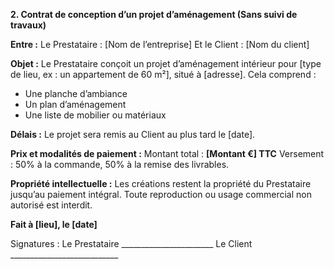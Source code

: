  **2. Contrat de conception d’un projet d’aménagement (Sans suivi de travaux)**

**Entre :**
Le Prestataire : \[Nom de l’entreprise]
Et le Client : \[Nom du client]

**Objet :**
Le Prestataire conçoit un projet d’aménagement intérieur pour \[type de lieu, ex : un appartement de 60 m²], situé à \[adresse]. Cela comprend :

* Une planche d’ambiance
* Un plan d’aménagement
* Une liste de mobilier ou matériaux

**Délais :**
Le projet sera remis au Client au plus tard le \[date].

**Prix et modalités de paiement :**
Montant total : **\[Montant €] TTC**
Versement : 50% à la commande, 50% à la remise des livrables.

**Propriété intellectuelle :**
Les créations restent la propriété du Prestataire jusqu’au paiement intégral. Toute reproduction ou usage commercial non autorisé est interdit.

**Fait à \[lieu], le \[date]**

Signatures :
Le Prestataire \_\_\_\_\_\_\_\_\_\_\_\_\_\_\_\_\_\_\_\_\_\_\_
Le Client \_\_\_\_\_\_\_\_\_\_\_\_\_\_\_\_\_\_\_\_\_\_\_\_\_\_\_
